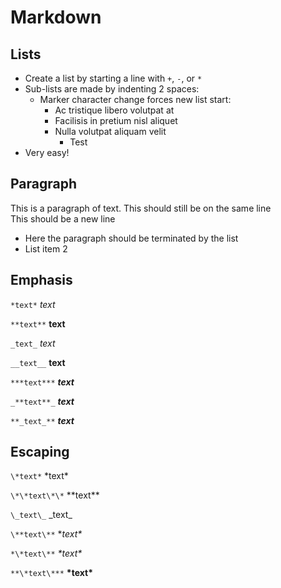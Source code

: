 # Markdown

## Lists

+ Create a list by starting a line with `+`, `-`, or `*`
+ Sub-lists are made by indenting 2 spaces:
  - Marker character change forces new list start:
    * Ac tristique libero volutpat at
    + Facilisis in pretium nisl aliquet
    - Nulla volutpat aliquam velit
      - Test
+ Very easy!

## Paragraph  

This is a paragraph of text.
This should still be on the same line  
This should be a new line 
- Here the paragraph should be terminated by the list
- List item 2

## Emphasis
  

`*text*`   *text*

`**text**`   **text**

`_text_`   _text_

`__text__`   __text__

`***text***`   ***text***

`_**text**_`   _**text**_

`**_text_**`    **_text_**

## Escaping

`\*text*`   \*text\*

`\*\*text\*\*`   \*\*text\*\*

`\_text\_`   \_text\_

`\**text\**`   \**text\**

`*\*text\**`   *\*text\**

`**\*text\***`   **\*text\***